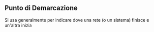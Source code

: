 
## Punto di Demarcazione
Si usa generalmente per indicare dove una rete (o un sistema) finisce e un'altra inizia